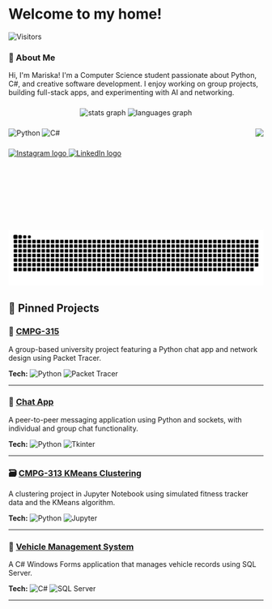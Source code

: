 <h1 align="left">Welcome to my home! </h1>

![Visitors](https://visitor-badge.laobi.icu/badge?page_id=Caspers-Shadow.Caspers-Shadow&style=flat-square&color=purple)

### 👋 About Me

Hi, I'm Mariska! I'm a Computer Science student passionate about Python, C#, and creative software development. I enjoy working on group projects, building full-stack apps, and experimenting with AI and networking.


###

<div align="center">
  <img src="https://github-readme-stats.vercel.app/api?username=Caspers-Shadow&hide_title=false&hide_rank=false&show_icons=true&include_all_commits=true&count_private=true&disable_animations=false&theme=synthwave&locale=en&hide_border=false" height="150" alt="stats graph"  />
  <img src="https://github-readme-stats.vercel.app/api/top-langs?username=Caspers-Shadow&locale=en&hide_title=false&layout=compact&card_width=320&langs_count=5&theme=synthwave&hide_border=false" height="150" alt="languages graph"  />
</div>

###

<img align="right" height="200" src="https://media3.giphy.com/media/v1.Y2lkPTc5MGI3NjExYWx4OGg5dDExbmdsZmc2djZybjlhZHBkaDE4djhmY3h1czNidDF0ZiZlcD12MV9pbnRlcm5hbF9naWZfYnlfaWQmY3Q9Zw/9vzM2O7lztv8I/giphy.gif"  />

###

<div align="left">
  <img src="https://cdn.jsdelivr.net/gh/devicons/devicon/icons/python/python-original.svg" height="30" alt="Python" />
  <img src="https://cdn.jsdelivr.net/gh/devicons/devicon/icons/csharp/csharp-original.svg" height="30" alt="C#" />
  <!-- Add more like HTML, JavaScript, etc., if relevant -->
</div>

###

<a href="https://www.instagram.com/marizen_03" target="_blank">
  <img src="https://img.shields.io/static/v1?message=Instagram&logo=instagram&label=&color=E4405F&logoColor=white&labelColor=&style=for-the-badge" height="35" alt="Instagram logo" />
</a>
<a href="https://www.linkedin.com/in/mariska-adriaanzen" target="_blank">
  <img src="https://img.shields.io/static/v1?message=LinkedIn&logo=linkedin&label=&color=0077B5&logoColor=white&labelColor=&style=for-the-badge" height="35" alt="LinkedIn logo" />
</a>


###

<br clear="both">

<picture>
  <source
    media="(prefers-color-scheme: dark)"
    srcset="https://raw.githubusercontent.com/platane/snk/output/github-contribution-grid-snake-dark.svg"
  />
  <source
    media="(prefers-color-scheme: light)"
    srcset="https://raw.githubusercontent.com/platane/snk/output/github-contribution-grid-snake.svg"
  />
  <img
    alt="github contribution grid snake animation"
    src="https://raw.githubusercontent.com/platane/snk/output/github-contribution-grid-snake.svg"
  />
</picture>

###
## 📌 Pinned Projects

### 🔐 [CMPG-315](https://github.com/Caspers-Shadow/CMPG-315)
A group-based university project featuring a Python chat app and network design using Packet Tracer.

**Tech:** ![Python](https://img.shields.io/badge/Python-3776AB?style=flat&logo=python&logoColor=white) ![Packet Tracer](https://img.shields.io/badge/PacketTracer-Cisco-blue)

---

### 💬 [Chat App](https://github.com/Caspers-Shadow/YourChatAppRepo)
A peer-to-peer messaging application using Python and sockets, with individual and group chat functionality.

**Tech:** ![Python](https://img.shields.io/badge/Python-3776AB?style=flat&logo=python&logoColor=white) ![Tkinter](https://img.shields.io/badge/Tkinter-UI-green)

---

### 🗃️ [CMPG-313 KMeans Clustering](https://github.com/Caspers-Shadow/YourKMeansRepo)
A clustering project in Jupyter Notebook using simulated fitness tracker data and the KMeans algorithm.

**Tech:** ![Python](https://img.shields.io/badge/Python-3776AB?style=flat&logo=python&logoColor=white) ![Jupyter](https://img.shields.io/badge/Jupyter-Notebook-orange)

---

### 🚗 [Vehicle Management System](https://github.com/Caspers-Shadow/YourVehicleRepo)
A C# Windows Forms application that manages vehicle records using SQL Server.

**Tech:** ![C#](https://img.shields.io/badge/C%23-239120?style=flat&logo=c-sharp&logoColor=white) ![SQL Server](https://img.shields.io/badge/SQL%20Server-CC2927?style=flat&logo=microsoft-sql-server&logoColor=white)

---



